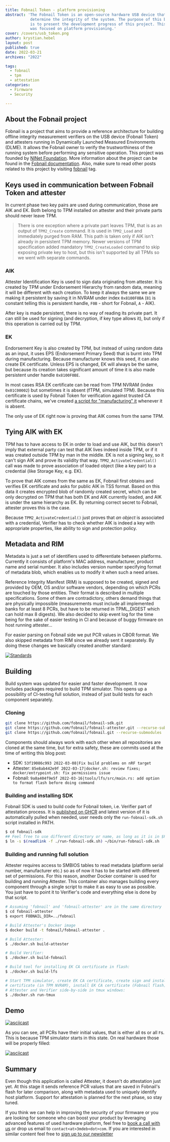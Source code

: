 ```yaml
---
title: Fobnail Token - platform provisioning
abstract: 'The Fobnail Token is an open-source hardware USB device that helps to
           determine the integrity of the system. The purpose of this blog post
           is to present the development progress of this project. This phase
           was focused on platform provisioning.'
cover: /covers/usb_token.png
author: krystian.hebel
layout: post
published: true
date: 2022-03-21
archives: "2022"

tags:
  - fobnail
  - tpm
  - attestation
categories:
  - Firmware
  - Security

---
```


## About the Fobnail project

Fobnail is a project that aims to provide a reference architecture for building
offline integrity measurement verifiers on the USB device (Fobnail Token) and
attesters running in Dynamically Launched Measured Environments (DLME). It
allows the Fobnail owner to verify the trustworthiness of the running system
before performing any sensitive operation. This project was founded by
[NlNet Foundation](https://nlnet.nl/). More information about the project can be
found in the [Fobnail documentation](https://fobnail.3mdeb.com/). Also, make
sure to read other posts related to this project by visiting
[fobnail](https://blog.3mdeb.com/tags/fobnail/) tag.

## Keys used in communication between Fobnail Token and attester

In current phase two key pairs are used during communication, those are AIK and
EK. Both belong to TPM installed on attester and their private parts should
never leave TPM.

> There is one exception where a private part leaves TPM, that is as an output
> of `TPM2_Create` command. It is used in `TPM2_Load` and immediately purged
> from RAM. This path is taken only if AIK isn't already in persistent TPM
> memory. Newer versions of TPM specification added mandatory
> `TPM2_CreateLoaded` command to skip exposing private key to host, but this
> isn't supported by all TPMs so we went with separate commands.

### AIK

Attester Identification Key is used to sign data originating from attester. It
is created by TPM under Endorsement Hierarchy from random data, meaning it will
be different with each creation. To keep it always the same we are making it
persistent by saving it in NVRAM under index `0x8100F0BA` (`81` is constant
telling this is persistent handle, `F0B` - short for Fobnail, `A` - AIK).

After key is made persistent, there is no way of reading its private part. It
can still be used for signing (and decryption, if key type allows it), but only
if this operation is carried out by TPM.

### EK

Endorsement Key is also created by TPM, but instead of using random data as an
input, it uses EPS (Endorsement Primary Seed) that is burnt into TPM during
manufacturing. Because manufacturer knows this seed, it can also create EK
certificate. Unless EPS is changed, EK will always be the same, but because its
creation takes significant amount of time it is also made persistent under
handle `0x8100F0BE`.

In most cases RSA EK certificate can be read from TPM NVRAM (index `0x01C00002`)
but sometimes it is absent (fTPM, simulated TPM). Because this certificate is
used by Fobnail Token for verification against trusted CA certificate chains,
we've created
[a script for "manufacturing" it](https://github.com/fobnail/fobnail-attester/blob/main/tools/tpm_manufacture.sh)
whenever it is absent.

The only use of EK right now is proving that AIK comes from the same TPM.

## Tying AIK with EK

TPM has to have access to EK in order to load and use AIK, but this doesn't
imply that external party can test that AIK lives indeed inside TPM, or if it
was created outside TPM by man in the middle. EK is not a signing key, so it
can't sign AIK and prove its validity that way. `TPM2_ActivateCredential()` call
was made to prove association of loaded object (like a key pair) to a credential
(like Storage Key, e.g. EK).

To prove that AIK comes from the same as EK, Fobnail first obtains and verifies
EK certificate and asks for public AIK in TSS format. Based on this data it
creates encrypted blob of randomly created secret, which can be only decrypted
on TPM that has both EK and AIK currently loaded, and AIK is under the same
hierarchy as EK. By returning correct secret to Fobnail, attester proves this is
the case.

Because `TPM2_ActivateCredential()` just proves that _an object_ is associated
with a credential, Verifier has to check whether AIK is indeed a key with
appropriate properties, like ability to sign and protection policy.

## Metadata and RIM

Metadata is just a set of identifiers used to differentiate between platforms.
Currently it consists of platform's MAC address, manufacturer, product name and
serial number. It also includes version number specifying format of metadata
blob, which enables us to modify it when such a need arises.

Reference Integrity Manifest (RIM) is supposed to be created, signed and
provided by OEM, OS and/or software vendors, depending on which PCRs are touched
by those entities. Their format is described in multiple specifications. Some of
them are contradictory, others demand things that are physically impossible
(measurements must include all implemented banks for at least 8 PCRs, but have
to be returned in TPML_DIGEST which can hold max 8 digests). We also decided to
skip event log for the time being for the sake of easier testing in CI and
because of buggy firmware on host running attester...

For easier parsing on Fobnail side we put PCR values in CBOR format. We also
skipped metadata from RIM since we already sent it separately. By doing these
changes we basically created another standard:

[![Standards](https://imgs.xkcd.com/comics/standards.png)](https://xkcd.com/927/)

## Building

Build system was updated for easier and faster development. It now includes
packages required to build TPM simulator. This opens up a possibility of
CI-testing full solution, instead of just build tests for each component
separately.

### Cloning

```bash
git clone https://github.com/fobnail/fobnail-sdk.git
git clone https://github.com/fobnail/fobnail-attester.git --recurse-submodules
git clone https://github.com/fobnail/fobnail.git --recurse-submodules
```

Components should always work with each other when all repositories are cloned
at the same time, but for extra safety, these are commits used at the time of
writing this blog post:

- SDK: `53f19086c993 2022-03-08|Fix build problems on nRF target`
- Attester:
  `85e8ab442e9f 2022-03-17|docker.sh: review fixes;
  docker/entrypoint.sh: fix permissions issue`
- Fobnail:
  `9a8a404f9e5f 2022-03-16|tools/lfs/src/main.rs: add option
  to format flash before doing command`

### Building and installing SDK

Fobnail SDK is used to build code for Fobnail token, i.e. Verifier part of
attestation process. It is
[published on GHCR](https://github.com/fobnail/fobnail-sdk/pkgs/container/fobnail-sdk)
and latest version of it is automatically pulled when needed, user needs only
the `run-fobnail-sdk.sh` script installed in PATH.

```bash
$ cd fobnail-sdk
## Feel free to use different directory or name, as long as it is in $PATH
$ ln -s $(readlink -f ./run-fobnail-sdk.sh) ~/bin/run-fobnail-sdk.sh
```

### Building and running full solution

Attester requires access to SMBIOS tables to read metadata (platform serial
number, manufacturer etc.) so as of now it has to be started with different set
of permissions. For this reason, another Docker container is used for building
and running Attester. This container also manages building every component
through a single script to make it as easy to use as possible. You just have to
point it to Verifier's code and everything else is done by that script.

```bash
# Assuming 'fobnail' and 'fobnail-attester' are in the same directory
$ cd fobnail-attester
$ export FOBNAIL_DIR=../fobnail

# Build Attester's Docker image
$ docker build -t fobnail/fobnail-attester .

# Build Attester:
$ ./docker.sh build-attester

# Build Verifier:
$ ./docker.sh build-fobnail

# Build tool for installing EK CA certificate in flash:
$ ./docker.sh build-lfs

# Start TPM simulator, create EK CA certificate, create sign and install EK
# certificate (in TPM NVRAM), install EK CA certificate (Fobnail flash), start
# Attester and Verifier side-by-side in tmux windows:
$ ./docker.sh run-tmux
```

## Demo

[![asciicast](https://asciinema.org/a/OJ1YWyKhexSztmbfNVS79eGbo.svg)](https://asciinema.org/a/OJ1YWyKhexSztmbfNVS79eGbo?speed=1)

As you can see, all PCRs have their initial values, that is either all `0`s or
all `F`s. This is because TPM simulator starts in this state. On real hardware
those will be properly filled:

[![asciicast](https://asciinema.org/a/2eZnIC7HMTeXKQ2hCQgqMoLM6.svg)](https://asciinema.org/a/2eZnIC7HMTeXKQ2hCQgqMoLM6)

## Summary

Even though this application is called Attester, it doesn't do attestation just
yet. At this stage it sends reference PCR values that are saved in Fobnail's
flash for later comparison, along with metadata used to uniquely identify host
platform. Support for attestation is planned for the next phase, so stay tuned.

If you think we can help in improving the security of your firmware or you are
looking for someone who can boost your product by leveraging advanced features
of used hardware platform, feel free to
[book a call with us](https://calendly.com/3mdeb/consulting-remote-meeting) or
drop us email to `contact<at>3mdeb<dot>com`. If you are interested in similar
content feel free to
[sign up to our newsletter](https://newsletter.3mdeb.com/subscription/PW6XnCeK6)
